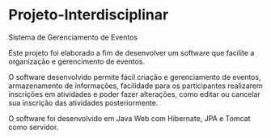 # Projeto-Interdisciplinar

Sistema de Gerenciamento de Eventos 

Este projeto foi elaborado a fim de desenvolver um software que facilite a organização e gerencimento de eventos. 

O software desenvolvido permite fácil criação e gerenciamento de eventos, armazenamento de informações, facilidade para os
participantes realizarem inscrições em atividades e poder fazer alterações, como editar ou
cancelar sua inscrição das atividades posteriormente.

O software foi desenvolvido em Java Web com Hibernate, JPA e Tomcat como servidor.
